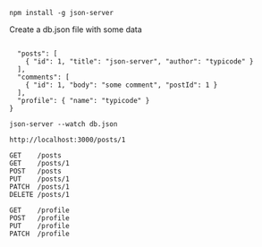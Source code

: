 ```
npm install -g json-server
```

Create a db.json file with some data
```

  "posts": [
    { "id": 1, "title": "json-server", "author": "typicode" }
  ],
  "comments": [
    { "id": 1, "body": "some comment", "postId": 1 }
  ],
  "profile": { "name": "typicode" }
}
```

```
json-server --watch db.json
```

```
http://localhost:3000/posts/1
```

```
GET    /posts
GET    /posts/1
POST   /posts
PUT    /posts/1
PATCH  /posts/1
DELETE /posts/1
```

```
GET    /profile
POST   /profile
PUT    /profile
PATCH  /profile
```

